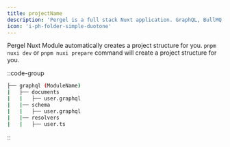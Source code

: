 ```yaml
---
title: projectName
description: 'Pergel is a full stack Nuxt application. GraphQL, BullMQ, NodeCron, Redis, SES, S3, and more smart and speed used.'
icon: 'i-ph-folder-simple-duotone'
---
```


Pergel Nuxt Module automatically creates a project structure for you. `pnpm nuxi dev` or `pnpm nuxi prepare` command will create a project structure for you.

::code-group
```sh [Directroy Structure]
├── graphql (ModuleName)
|   ├── documents
|   |   ├── user.graphql
|   |── schema
|   |   ├── user.graphql
|   |── resolvers
|   |   ├── user.ts
```
::